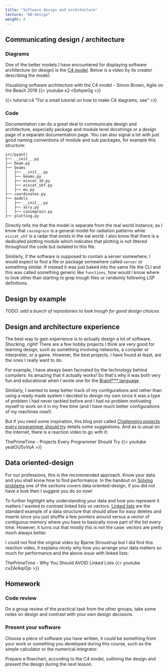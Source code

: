 ```yaml
---
title: "Software design and architecture"
lecture: "08-design"
weight: 8
---
```



## Communicating design / architecture

### Diagrams

One of the better models I have encountered for displaying software architecture (or design) is the
[C4 model](https://c4model.com/). Below is a video by its creator describing the model:


Visualising software architecture with the C4 model - Simon Brown, Agile on the Beach 2019
{{< youtube x2-rSnhpw0g >}}


{{< tutorial c4 "For a small tutorial on how to make C4 diagrams, see" >}}

### Code

Documentation can do a great deal to communicate design and architecture, especially package and
module level docstrings or a design page of a separate documentation page. You can also signal a lot
with just good naming conventions of module and sub packages, for example this structure:

```
src/pyant/
├── __init__.py
├── beam.py
├── beams
│   ├── __init__.py
│   ├── beams.py
│   ├── eiscat_3d.py
│   ├── eiscat_uhf.py
│   ├── mu.py
├── coordinates.py
├── models
│   ├── __init__.py
│   ├── airy.py
│   ├── cassegrain.py
├── plotting.py
```

Directly tells me that the model is separate from the real world instance, as I know that `cassegrain` is
a general model for radiation patterns while `eiscat_uhf` is a radar that exists in the eal world.
I also know that there is a dedicated plotting module which indicates that plotting is
not littered throughout the code but isolated to this file. 

Similarly, if the software is supposed to contain a server somewhere, I would expect to find a file or package somewhere called `server` or something similar. If instead it was just baked into the same file the CLI and this was called something generic like `functions`, how would I know where to look other than starting to grep trough files or randomly following LSP definitions.

## Design by example

*TODO: add a bunch of repositories to look trough for good design choices*

## Design and architecture experience

The best way to gain experience is to actually design a lot of software. _Shocking, right_! There
are a few hobby projects I think are very good for learning design, such as something involving
networks, a compiler or interpreter, or a game. However, the best projects, I have found at least,
are the ones I really want to do.

For example, I have always been facinated by the technology behind compilers: its amazing that it
actually works! So that's why it was both very fun and educational when I wrote one for the
[Brainf*** language](https://en.wikipedia.org/wiki/Brainfuck).

Similarly, I wanted to keep better track of my configurations and rather than using a ready made
system I decided to design my own since it was a type of problem I had never tackled before and I
had no problem motivating myself to work on it in my free time (and I have much better
configurations of my machines now!).

But if you need some inspiration, this blog post called [Challenging projects every programmer
should try](https://austinhenley.com/blog/challengingprojects.html) details some suggestions. And as
is usual on the internet, there is a reaction video to go with it:

ThePrimeTime - Projects Every Programmer Should Try
{{< youtube yeatOU5vVsA >}}


## Data oriented-design

For our professions, this is the recommended approach. Know your data and you shall know how to find
performance. In the handout on [Solving problems](handouts/solving-problems) one of the sections
covers data oriented-design, if you did not have a look then I suggest you do so now!

To further highlight why understanding your data and how you represent it matters I wanted to
contrast linked lists vs vectors. [Linked lists](https://en.wikipedia.org/wiki/Linked_list) are the
standard example of a data structure that should allow for easy deletes and inserts since you just
shuffle a few pointers around versus a vector of contiguous memory where you have to basically move
part of the list every time. However, it turns out that mostly this is not the case: vectors are
pretty much always better.

I could not find the original video by Bjarne Stroustrup but I did find this reaction video, it
explains nicely why how you arrange your data matters so much for performance and the above issue
with linked lists:

ThePrimeTime - Why You Should AVOID Linked Lists
{{< youtube cvZArAipOjo >}}


## Homework

### Code review

Do a group review of the practical task from the other groups, take some notes on design and
contrast with your own design decisions.

### Present your software

Choose a piece of software you have written, it could be something from your work or something you
developed during this course, such as the simple calculator or the numerical integrator. 

Prepare a flowchart, according to the C4 model, outlining the design and present the design during the next lesson.

